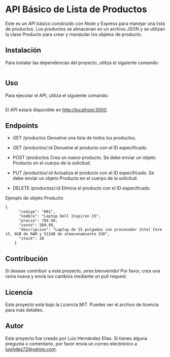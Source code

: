 # API Básico de Lista de Productos

Este es un API básico construido con Node y Express para manejar una lista de productos. Los productos se almacenan en un archivo JSON y se utilizan la clase Producto para crear y manipular los objetos de producto.

## Instalación

Para instalar las dependencias del proyecto, utiliza el siguiente comando:

```npm install
```

## Uso

Para ejecutar el API, utiliza el siguiente comando:

```npm start
```

El API estará disponible en <http://localhost:3000>.

## Endpoints

- GET /productos
Devuelve una lista de todos los productos.

- GET /productos/:id
Devuelve el producto con el ID especificado.

- POST /productos
Crea un nuevo producto. Se debe enviar un objeto Producto en el cuerpo de la solicitud.

- PUT /productos/:id
Actualiza el producto con el ID especificado. Se debe enviar un objeto Producto en el cuerpo de la solicitud.

- DELETE /productos/:id
Elimina el producto con el ID especificado.

Ejemplo de objeto Producto

```Copy code
{
      "codigo": "001",
      "nombre": "Laptop Dell Inspiron 15",
      "precio": 789.99,
      "costo": 589.99,
      "descripcion": "Laptop de 15 pulgadas con procesador Intel Core i5, 8GB de RAM y 512GB de almacenamiento SSD",
      "stock": 20
    } 
```

## Contribución

Si deseas contribuir a este proyecto, ¡eres bienvenido! Por favor, crea una rama nueva y envía tus cambios mediante un pull request.

## Licencia

Este proyecto está bajo la Licencia MIT. Puedes ver el archivo de licencia para más detalles.

## Autor

Este proyecto fue creado por Luis Hernández Elias. Si tienes alguna pregunta o comentario, por favor envía un correo electrónico a luishdez72@yahoo.com.
